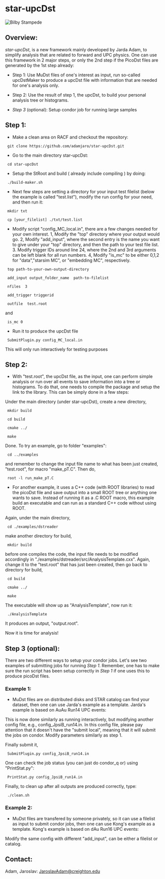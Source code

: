 # star-upcDst

![Bilby Stampede](https://cds.cern.ch/record/2288105/files/fig1.png)

## Overview:

*star-upcDst*, is a new framework mainly developed by Jarda Adam, to simplify analysis that are related to forward and UPC physics. One can use this framework in 2 major steps, or only the 2nd step if the PicoDst files are generated by the 1st step already:

- Step 1: Use MuDst files of one's interest as input, run so-called upcDstMaker to produce a upcDst file with information that are needed for one's analysis only. 
- Step 2: Use the result of step 1, the upcDst, to build your personal analysis tree or histograms. 

- *Step 3* (optional): Setup condor job for running large samples

## Step 1:

- Make a clean area on RACF and checkout the repository:

<pre><code> git clone https://github.com/adamjaro/star-upcDst.git </pre></code>

- Go to the main directory star-upcDst:

<pre><code> cd star-upcDst </pre></code>

- Setup the StRoot and build ( already include compiling ) by doing:

<pre><code> ./build-maker.sh </pre></code>

- Next few steps are setting a directory for your input test filelist (below the example is called "test.list"), modify the run config for your need, and then run it:

<pre><code> mkdir txt </pre></code>
<pre><code> cp [your_filelist] ./txt/test.list </pre></code>

- Modify script "config_MC_local.in", there are a few changes needed for your own interest. 1, Modify the "top" directory where your output would go. 2, Modify "add_input", where the second entry is the name you want to give under your "top" directory, and then the path to your test file list. 3. Modify trigger IDs around line 24, where the 2nd and 3rd arguments can be left blank for all run numbers. 4, Modify "is_mc" to be either 0,1,2 for "data","starsim MC", or "embedding MC", respectively.

<pre><code> top path-to-your-own-output-directory </pre></code>

<pre><code> add_input output_folder_name  path-to-filelist </pre></code>

<pre><code> nfiles  3 </pre></code>

<pre><code> add_trigger triggerid </pre></code>

<pre><code> outfile  test.root </pre></code>

and 

<pre><code> is_mc 0 </pre></code>

- Run it to produce the upcDst file

<pre><code> SubmitPlugin.py config_MC_local.in </pre></code>

This will only run interactively for testing purposes

## Step 2:

- With "test.root", the upcDst file, as the input, one can perform simple analysis or run over all events to save information into a tree or histograms. To do that, one needs to compile the package and setup the link to the library. This can be simply done in a few steps:

Under the main directory (under star-upcDst), create a new directory,

<pre><code> mkdir build </pre></code>
<pre><code> cd build </code></pre>
<pre><code> cmake ../ </code></pre>
<pre><code> make </code></pre>

Done. To try an example, go to folder "examples":

<pre><code> cd ../examples </code></pre>

and remember to change the input file name to what has been just created, "test.root", for macro "make_pT.C". Then do, 

<pre><code> root -l run_make_pT.C </code></pre>


- For another example, it uses a C++ code (with ROOT libraries) to read the picoDst file and save output into a small ROOT tree or anything one wants to save. Instead of running it as a .C ROOT macro, this example build an executable and can run as a standard C++ code without using ROOT.

Again, under the main directory, 

<pre><code> cd ./examples/dstreader </code></pre>

make another directory for build,

<pre><code> mkdir build </code></pre>

before one compiles the code, the input file needs to be modified accordingly in "./examples/dstreader/src/AnalysisTemplate.cxx". Again, change it to the "test.root" that has just been created, then go back to directory for build,


<pre><code> cd build </code></pre>
<pre><code> cmake ../ </code></pre>
<pre><code> make </code></pre>

The executable will show up as "AnalysisTemplate", now run it:

<pre><code> ./AnalysisTemplate </code></pre>

It produces an output, "output.root". 

Now it is time for analysis!

## Step 3 (optional): 

There are two different ways to setup your condor jobs. Let's see two examples of submitting jobs for running *Step 1*. Remember, one has to make sure the run script has been setup correctly in *Step 1* if one uses this to produce picoDst files. 

### Example 1:
- MuDst files are on distributed disks and STAR catalog can find your dataset, then one can use Jarda's example as a template. Jarda's example is based on AuAu Run14 UPC events:

This is now done similarly as running interactively, but modifying another config file, e.g., config_JpsiB_run14.in. 
In this config file, please pay attention that it doesn't have the "submit local", meaning that it will submit the jobs on condor. Modify parameters similarly as step 1. 

Finally submit it, 

<pre><code> SubmitPlugin.py config_JpsiB_run14.in </pre></code>

One can check the job status (you can just do condor_q or) using "PrintStat.py":

<pre><code> PrintStat.py config_JpsiB_run14.in </pre></code>

Finally, to clean up after all outputs are produced correctly, type:

<pre><code> ./clean.sh </pre></code>


### Example 2:
- MuDst files are transfered by someone privately, so it can use a filelist as input to submit condor jobs, then one can use Kong's example as a template. Kong's example is based on dAu Run16 UPC events:

Modify the same config with different "add_input", can be either a filelist or catalog. 


## Contact:
Adam, Jaroslav: <JaroslavAdam@creighton.edu>








